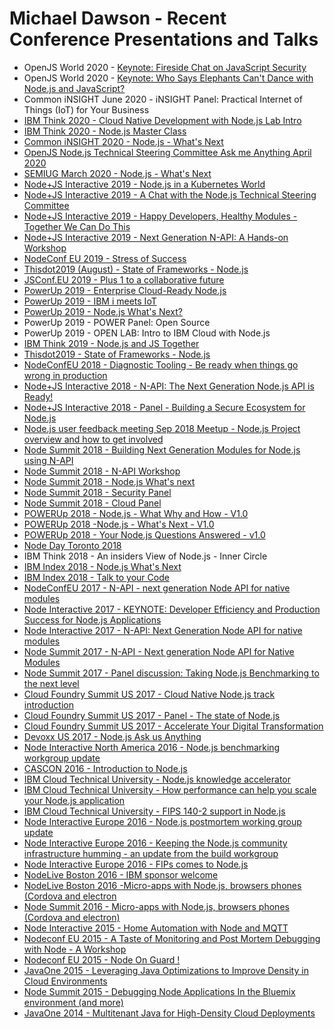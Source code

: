# Michael Dawson - Recent Conference Presentations and Talks
* OpenJS World 2020 - [Keynote: Fireside Chat on JavaScript Security](https://youtu.be/TkEty9PV9ro)
* OpenJS World 2020 - [Keynote: Who Says Elephants Can't Dance with Node.js and JavaScript?](https://www.youtube.com/watch?v=97sqh1z3OXk)
* Common iNSIGHT June 2020 - iNSIGHT Panel: Practical Internet of Things (IoT) for Your Business 
* [IBM Think 2020  - Cloud Native Development with Node.js Lab Intro](https://github.com/mhdawson/presentations/blob/master/2020/Think%202020%20-%20Cloud%20Native%20Development%20with%20Node.js%20Lab%20Intro.pdf)
* [IBM Think 2020 - Node.js Master Class](https://github.com/mhdawson/presentations/blob/master/2020/Think%202020%20-%20Node.js%20Master%20Class%20Intro.pdf)
* [Common iNSIGHT 2020 - Node.js - What's Next](https://github.com/mhdawson/presentations/blob/master/2020/Common%20iNSIGHT%202020%20-%20Node.js%20-%20What's%20Next.pdf)
* [OpenJS Node.js Technical Steering Committee Ask me Anything April 2020](https://youtu.be/aq4qW_y29h8)
* [SEMIUG March 2020 - Node.js - What's Next](https://github.com/mhdawson/presentations/blob/master/2020/SEMIUG%20March%202020%20-%20Node.js%20-%20What's%20Next.pdf)
* [Node+JS Interactive 2019 - Node.js in a Kubernetes World](https://www.youtube.com/watch?v=_SLlBDizfrE)
* [Node+JS Interactive 2019 - A Chat with the Node.js Technical Steering Committee](https://www.youtube.com/watch?v=oKnYfK0FtfE)
* [Node+JS Interactive 2019 - Happy Developers, Healthy Modules - Together We Can Do This](https://youtu.be/e7tj_IbHEF4)
* [Node+JS Interactive 2019 - Next Generation N-API: A Hands-on Workshop](https://youtu.be/Dhjb_-_6Evo)
* [NodeConf EU 2019 - Stress of Success](https://www.youtube.com/watch?v=swHbRSzDZxY&list=PL0CdgOSSGlBbkVfya8-yyhVsaiTx2GKXF&index=19&t=0s)
* [Thisdot2019 (August) - State of Frameworks - Node.js](https://github.com/mhdawson/presentations/blob/master/2019/Thisdot2019%20(2%20-Aug)%20-%20State%20of%20frameworks%20-%20Node.pdf)
* [JSConf.EU 2019 - Plus 1 to a collaborative future](https://2019.jsconf.eu/openjs-foundation/panel-1-to-a-collaborative-future-~-the-foundation-of-javascript.html)
* [PowerUp 2019 - Enterprise Cloud-Ready Node.js](https://github.com/mhdawson/presentations/blob/master/2019/PowerUP%202019%20-%20Enterprise%2C%20Cloud-Ready%20Node.pdf)
* [PowerUp 2019 - IBM i meets IoT](https://github.com/mhdawson/presentations/blob/master/2019/PowerUP%202019%20-%20IBMi%20Meets%20IoT.pdf)
* [PowerUp 2019 - Node.js What's Next?](https://github.com/mhdawson/presentations/blob/master/2019/PowerUP%202019%20-%20Node.js%20-%20What's%20Next.pdf)
* PowerUp 2019 - POWER Panel: Open Source
* PowerUp 2019 - OPEN LAB: Intro to IBM Cloud with Node.js
* [IBM Think 2019 - Node.js and JS Together](https://github.com/mhdawson/presentations/blob/master/2019/Think2019%20-%207657%20-%20Node%20and%20JS%20Together.pdf)
* [Thisdot2019 - State of Frameworks - Node.js](https://github.com/mhdawson/presentations/blob/master/2019/Thisdot2019%20-%20State%20of%20frameworks%20-%20Node.js.pdf)
* [NodeConfEU 2018 - Diagnostic Tooling - Be ready when things go wrong in production](https://youtu.be/yerVaSzrZTo?list=PL0CdgOSSGlBY7DBgOp1xsRvV31AAUZrX2)
* [Node+JS Interactive 2018 - N-API: The Next Generation Node.js API is Ready!](https://www.youtube.com/watch?v=BrJcsYjp8Nw)
* [Node+JS Interactive 2018 - Panel - Building a Secure Ecosystem for Node.js](https://www.youtube.com/watch?v=71gDS6dYVC4)
* [Node.js user feedback meeting Sep 2018 Meetup - Node.js Project overview and how to get involved](https://www.youtube.com/watch?v=_Thhx57-5Co)
* [Node Summit 2018 - Building Next Generation Modules for Node.js using N-API](https://github.com/mhdawson/presentations/blob/master/2018/NodeSummit2018%20-%20Building%20Next%20Generation%20add-on%20modules%20for%20Node.js%20using%20N-API.pdf)
* [Node Summit 2018 - N-API Workshop](https://github.com/mhdawson/presentations/blob/master/2018/NodeSummit2018%20-%20N-API%20Workshop.pdf)
* [Node Summit 2018 - Node.js What's next ](https://github.com/mhdawson/presentations/blob/master/2018/NodeSummit2018%20-%20Node.js%20-%20What's%20next.pdf)
* [Node Summit 2018 - Security Panel](https://vimeo.com/287729415)
* [Node Summit 2018 - Cloud Panel](https://vimeo.com/289101252)
* [POWERUp 2018 - Node.js - What Why and How - V1.0](https://github.com/mhdawson/presentations/blob/master/2018/POWERUp18%20-%20Node.js%20-%20What%20Why%20and%20How%20-%20V1.0.pdf)
* [POWERUp 2018 -Node.js - What's Next - V1.0](https://github.com/mhdawson/presentations/blob/master/2018/POWERUp18%20-Node.js%20-%20What's%20Next%20-%20V1.0.pdf)
* [POWERUp 2018 - Your Node.js Questions Answered - v1.0](https://github.com/mhdawson/presentations/blob/master/2018/POWERUp18%20-%20Your%20Node.js%20Questions%20Answered%20-%20v1.0.pdf)
* [Node Day Toronto 2018](https://github.com/mhdawson/presentations/blob/master/2018/Node%20Day%20Toronto%202018-%20V2.1.pdf)
* IBM Think 2018 - An insiders View of Node.js - Inner Circle
* [IBM Index 2018 - Node.js What's Next](https://youtu.be/YTJAt9kWE9Y)
* [IBM Index 2018 - Talk to your Code ](https://youtu.be/LJMetcjGuMw)
* [NodeConfEU 2017 - N-API - next generation Node API for native modules](https://www.youtube.com/watch?v=E848bgHfoxE&index=21&list=PL0CdgOSSGlBaxNkrUIHrhd1f3ch45f66_)
* [Node Interactive 2017 - KEYNOTE: Developer Efficiency and Production Success for Node.js Applications](https://www.youtube.com/watch?v=p5CwaqqEUoc&index=3&list=PLfMzBWSH11xa-iNnQG2555lgi4574nZOh&t=167s)
* [Node Interactive 2017 - N-API: Next Generation Node API for native modules](https://www.youtube.com/watch?v=-Oniup60Afs&index=23&list=PLfMzBWSH11xa-iNnQG2555lgi4574nZOh)
* [Node Summit 2017 - N-API - Next generation Node API for Native Modules](https://vimeo.com/230123976)
* [Node Summit 2017 - Panel discussion: Taking Node.js Benchmarking to the next level](https://vimeo.com/230137335)
* [Cloud Foundry Summit US 2017 - Cloud Native Node.js track introduction](https://www.youtube.com/watch?v=rK2DR4O3Vhc&list=PLhuMOCWn4P9hTlDEWJZV8JbVsW01avHF1&index=25)
* [Cloud Foundry Summit US 2017 - Panel - The state of Node.js](https://www.youtube.com/watch?v=CGjxHjy1p7Q&list=PLhuMOCWn4P9hTlDEWJZV8JbVsW01avHF1&index=101)
* [Cloud Foundry Summit US 2017 - Accelerate Your Digital Transformation](https://www.youtube.com/watch?v=vxQmd8JYcng&list=PLhuMOCWn4P9hTlDEWJZV8JbVsW01avHF1&index=30)
* [Devoxx US 2017 - Node.js Ask us Anything](https://www.slideshare.net/michaeldawson3572846/ask-us-anything-v9)
* [Node Interactive North America 2016 - Node.js benchmarking workgroup update](http://www.slideshare.net/michaeldawson3572846/nodejs-community-benchmarking-wg-update)
* [CASCON 2016 - Introduction to Node.js](http://www.slideshare.net/michaeldawson3572846/cascon-intro)
* [IBM Cloud Technical University - Node.js knowledge accelerator](http://www.slideshare.net/michaeldawson3572846/a295-nodejsknowledgeaccelerator)
* [IBM Cloud Technical University - How performance can help you scale your Node.js application](http://www.slideshare.net/michaeldawson3572846/a301-ctu-madrid2016monitoring)
* [IBM Cloud Technical University - FIPS 140-2 support in Node.js](http://www.slideshare.net/michaeldawson3572846/a294-fips-support-in-node)
* [Node Interactive Europe 2016 - Node.js postmortem working group update](http://www.slideshare.net/michaeldawson3572846/post-mortem-talk-node-interactive-eu)
* [Node Interactive Europe 2016 - Keeping the Node.js community infrastructure humming - an update from the build workgroup](https://www.youtube.com/watch?v=5W3KRKdbmdM&index=24&list=PLfMzBWSH11xaxRcsreXF-jB16geIJ8Foc)
* [Node Interactive Europe 2016 - FIPs comes to Node.js](https://www.youtube.com/watch?v=SAiGiBgrAYg&index=4&list=PLfMzBWSH11xaxRcsreXF-jB16geIJ8Foc)
* [NodeLive Boston 2016 - IBM sponsor welcome](http://www.slideshare.net/michaeldawson3572846/node-liveboston-welcome)
* [NodeLive Boston 2016 -Micro-apps with Node.js, browsers phones (Cordova and electron](http://www.slideshare.net/michaeldawson3572846/micro-appframework-nodelive-boston)
* [Node Summit 2016 - Micro-apps with Node.js, browsers phones (Cordova and electron)](http://www.slideshare.net/michaeldawson3572846/micro-appframework)
* [Node Interactive 2015 - Home Automation with Node and MQTT](http://www.slideshare.net/michaeldawson3572846/node-home-automation-with-nodejs-and-mqtt)
* [Nodeconf EU 2015 - A Taste of Monitoring and Post Mortem Debugging with Node - A Workshop](http://www.slideshare.net/ibmwebspheresoftware/a-taste-of-monitoring-and-post-mortem-debugging-with-node)
* [Nodeconf EU 2015 - Node On Guard !](https://www.youtube.com/watch?v=BWxaxW1_l38&index=16&list=PLhiahOQZ6uaVzf3156bxy1nYA7HjuNBom)
* [JavaOne 2015 - Leveraging Java Optimizations to Improve Density in Cloud Environments](http://www.slideshare.net/michaeldawson3572846/java-one-2015-v1)
* [Node Summit 2015 - Debugging Node Applications In the Bluemix environment (and more)](https://www.youtube.com/watch?v=dcVWTqwKnYo&list=PLWDAJDswzRQs0if--D-X4iod-pyBXPYHh&index=17)
* [JavaOne 2014 - Multitenant Java for High-Density Cloud Deployments](https://www.youtube.com/watch?v=bK8riOsKu2g)
